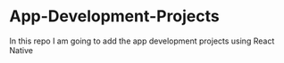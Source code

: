 # App-Development-Projects
In this repo I am going to add the app development projects using React Native
